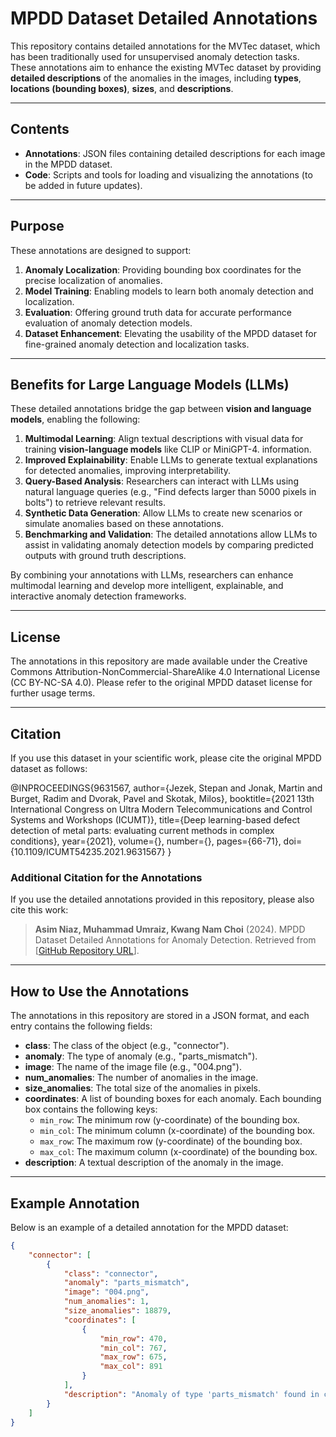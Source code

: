 # MPDD Dataset Detailed Annotations

This repository contains detailed annotations for the MVTec dataset, which has been traditionally used for unsupervised anomaly detection tasks. These annotations aim to enhance the existing MVTec dataset by providing **detailed descriptions** of the anomalies in the images, including **types**, **locations (bounding boxes)**, **sizes**, and **descriptions**.

---
## Contents

- **Annotations**: JSON files containing detailed descriptions for each image in the MPDD dataset.
- **Code**: Scripts and tools for loading and visualizing the annotations (to be added in future updates).

---

## Purpose

These annotations are designed to support:

1. **Anomaly Localization**: Providing bounding box coordinates for the precise localization of anomalies.
2. **Model Training**: Enabling models to learn both anomaly detection and localization.
3. **Evaluation**: Offering ground truth data for accurate performance evaluation of anomaly detection models.
4. **Dataset Enhancement**: Elevating the usability of the MPDD dataset for fine-grained anomaly detection and localization tasks.

---

## Benefits for Large Language Models (LLMs)

These detailed annotations bridge the gap between **vision and language models**, enabling the following:

1. **Multimodal Learning**: Align textual descriptions with visual data for training **vision-language models** like CLIP or MiniGPT-4. information.
2. **Improved Explainability**: Enable LLMs to generate textual explanations for detected anomalies, improving interpretability.
3. **Query-Based Analysis**: Researchers can interact with LLMs using natural language queries (e.g., "Find defects larger than 5000 pixels in bolts") to retrieve relevant results.
4. **Synthetic Data Generation**: Allow LLMs to create new scenarios or simulate anomalies based on these annotations.
5. **Benchmarking and Validation**: The detailed annotations allow LLMs to assist in validating anomaly detection models by comparing predicted outputs with ground truth descriptions.

By combining your annotations with LLMs, researchers can enhance multimodal learning and develop more intelligent, explainable, and interactive anomaly detection frameworks.

---

## License

The annotations in this repository are made available under the Creative Commons Attribution-NonCommercial-ShareAlike 4.0 International License (CC BY-NC-SA 4.0). Please refer to the original MPDD dataset license for further usage terms.

---

## Citation

If you use this dataset in your scientific work, please cite the original MPDD dataset as follows:

@INPROCEEDINGS{9631567,
  author={Jezek, Stepan and Jonak, Martin and Burget, Radim and Dvorak, Pavel and Skotak, Milos},
  booktitle={2021 13th International Congress on Ultra Modern Telecommunications and Control Systems and Workshops (ICUMT)}, 
  title={Deep learning-based defect detection of metal parts: evaluating current methods in complex conditions}, 
  year={2021},
  volume={},
  number={},
  pages={66-71},
  doi={10.1109/ICUMT54235.2021.9631567}
}


### Additional Citation for the Annotations

If you use the detailed annotations provided in this repository, please also cite this work:

> **Asim Niaz, Muhammad Umraiz, Kwang Nam Choi** (2024). MPDD Dataset Detailed Annotations for Anomaly Detection. Retrieved from [[GitHub Repository URL](https://github.com/asimniaz-ai/mpdd_detailed_annotations)].

---

## How to Use the Annotations

The annotations in this repository are stored in a JSON format, and each entry contains the following fields:

- **class**: The class of the object (e.g., "connector").
- **anomaly**: The type of anomaly (e.g., "parts_mismatch").
- **image**: The name of the image file (e.g., "004.png").
- **num_anomalies**: The number of anomalies in the image.
- **size_anomalies**: The total size of the anomalies in pixels.
- **coordinates**: A list of bounding boxes for each anomaly. Each bounding box contains the following keys:
  - `min_row`: The minimum row (y-coordinate) of the bounding box.
  - `min_col`: The minimum column (x-coordinate) of the bounding box.
  - `max_row`: The maximum row (y-coordinate) of the bounding box.
  - `max_col`: The maximum column (x-coordinate) of the bounding box.
- **description**: A textual description of the anomaly in the image.

---

## Example Annotation

Below is an example of a detailed annotation for the MPDD dataset:

```json
{
    "connector": [
        {
            "class": "connector",
            "anomaly": "parts_mismatch",
            "image": "004.png",
            "num_anomalies": 1,
            "size_anomalies": 18879,
            "coordinates": [
                {
                    "min_row": 470,
                    "min_col": 767,
                    "max_row": 675,
                    "max_col": 891
                }
            ],
            "description": "Anomaly of type 'parts_mismatch' found in connector images. Image name: 004.png. Number of anomalies: 1, Size of anomalies: 18879 pixels."
        }
    ]
}
